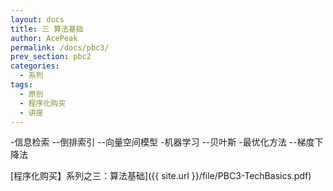 ```yaml
---
layout: docs
title: 三 算法基础
author: AcePeak
permalink: /docs/pbc3/
prev_section: pbc2
categories:
  - 系列
tags:
  - 原创
  - 程序化购买
  - 讲座
---
```



-信息检索
--倒排索引
--向量空间模型
-机器学习
--贝叶斯
-最优化方法
--梯度下降法

[程序化购买】系列之三：算法基础]({{ site.url }}/file/PBC3-TechBasics.pdf)
